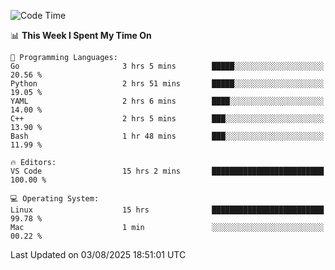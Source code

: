 
<!--START_SECTION:waka-->
![Code Time](http://img.shields.io/badge/Code%20Time-3%2C658%20hrs%2030%20mins-blue)

📊 **This Week I Spent My Time On** 

```text
💬 Programming Languages: 
Go                       3 hrs 5 mins        █████░░░░░░░░░░░░░░░░░░░░   20.56 % 
Python                   2 hrs 51 mins       █████░░░░░░░░░░░░░░░░░░░░   19.05 % 
YAML                     2 hrs 6 mins        ████░░░░░░░░░░░░░░░░░░░░░   14.00 % 
C++                      2 hrs 5 mins        ███░░░░░░░░░░░░░░░░░░░░░░   13.90 % 
Bash                     1 hr 48 mins        ███░░░░░░░░░░░░░░░░░░░░░░   11.99 % 

🔥 Editors: 
VS Code                  15 hrs 2 mins       █████████████████████████   100.00 % 

💻 Operating System: 
Linux                    15 hrs              █████████████████████████   99.78 % 
Mac                      1 min               ░░░░░░░░░░░░░░░░░░░░░░░░░   00.22 % 
```


 Last Updated on 03/08/2025 18:51:01 UTC
<!--END_SECTION:waka-->

